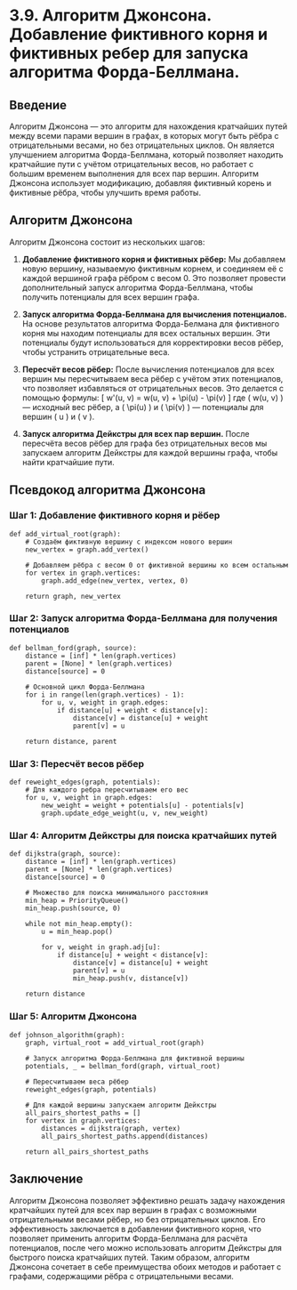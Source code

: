 # 3.9. Алгоритм Джонсона. Добавление фиктивного корня и фиктивных ребер для запуска алгоритма Форда-Беллмана.

## Введение

Алгоритм Джонсона — это алгоритм для нахождения кратчайших путей между всеми парами вершин в графах, в которых могут быть рёбра с отрицательными весами, но без отрицательных циклов. Он является улучшением алгоритма Форда-Беллмана, который позволяет находить кратчайшие пути с учётом отрицательных весов, но работает с большим временем выполнения для всех пар вершин. Алгоритм Джонсона использует модификацию, добавляя фиктивный корень и фиктивные рёбра, чтобы улучшить время работы.

## Алгоритм Джонсона

Алгоритм Джонсона состоит из нескольких шагов:

1. **Добавление фиктивного корня и фиктивных рёбер:**
   Мы добавляем новую вершину, называемую фиктивным корнем, и соединяем её с каждой вершиной графа рёбром с весом 0. Это позволяет провести дополнительный запуск алгоритма Форда-Беллмана, чтобы получить потенциалы для всех вершин графа.

2. **Запуск алгоритма Форда-Беллмана для вычисления потенциалов.**
   На основе результатов алгоритма Форда-Белмана для фиктивного корня мы находим потенциалы для всех остальных вершин. Эти потенциалы будут использоваться для корректировки весов рёбер, чтобы устранить отрицательные веса.

3. **Пересчёт весов рёбер:**
   После вычисления потенциалов для всех вершин мы пересчитываем веса рёбер с учётом этих потенциалов, что позволяет избавляться от отрицательных весов. Это делается с помощью формулы:
   \[
   w'(u, v) = w(u, v) + \pi(u) - \pi(v)
   \]
   где \( w(u, v) \) — исходный вес рёбер, а \( \pi(u) \) и \( \pi(v) \) — потенциалы для вершин \( u \) и \( v \).

4. **Запуск алгоритма Дейкстры для всех пар вершин.**
   После пересчёта весов рёбер для графа без отрицательных весов мы запускаем алгоритм Дейкстры для каждой вершины графа, чтобы найти кратчайшие пути.

## Псевдокод алгоритма Джонсона

### Шаг 1: Добавление фиктивного корня и рёбер

```text
def add_virtual_root(graph):
    # Создаём фиктивную вершину с индексом нового вершин
    new_vertex = graph.add_vertex()
    
    # Добавляем рёбра с весом 0 от фиктивной вершины ко всем остальным
    for vertex in graph.vertices:
        graph.add_edge(new_vertex, vertex, 0)

    return graph, new_vertex
```


### Шаг 2: Запуск алгоритма Форда-Беллмана для получения потенциалов

```text
def bellman_ford(graph, source):
    distance = [inf] * len(graph.vertices)
    parent = [None] * len(graph.vertices)
    distance[source] = 0
    
    # Основной цикл Форда-Беллмана
    for i in range(len(graph.vertices) - 1):
        for u, v, weight in graph.edges:
            if distance[u] + weight < distance[v]:
                distance[v] = distance[u] + weight
                parent[v] = u
    
    return distance, parent
```

### Шаг 3: Пересчёт весов рёбер

```text
def reweight_edges(graph, potentials):
    # Для каждого ребра пересчитываем его вес
    for u, v, weight in graph.edges:
        new_weight = weight + potentials[u] - potentials[v]
        graph.update_edge_weight(u, v, new_weight)
```

### Шаг 4: Алгоритм Дейкстры для поиска кратчайших путей

```text
def dijkstra(graph, source):
    distance = [inf] * len(graph.vertices)
    parent = [None] * len(graph.vertices)
    distance[source] = 0
    
    # Множество для поиска минимального расстояния
    min_heap = PriorityQueue()
    min_heap.push(source, 0)
    
    while not min_heap.empty():
        u = min_heap.pop()
        
        for v, weight in graph.adj[u]:
            if distance[u] + weight < distance[v]:
                distance[v] = distance[u] + weight
                parent[v] = u
                min_heap.push(v, distance[v])
    
    return distance
```

### Шаг 5: Алгоритм Джонсона

```text
def johnson_algorithm(graph):
    graph, virtual_root = add_virtual_root(graph)
    
    # Запуск алгоритма Форда-Беллмана для фиктивной вершины
    potentials, _ = bellman_ford(graph, virtual_root)
    
    # Пересчитываем веса рёбер
    reweight_edges(graph, potentials)
    
    # Для каждой вершины запускаем алгоритм Дейкстры
    all_pairs_shortest_paths = []
    for vertex in graph.vertices:
        distances = dijkstra(graph, vertex)
        all_pairs_shortest_paths.append(distances)
    
    return all_pairs_shortest_paths
```

## Заключение

Алгоритм Джонсона позволяет эффективно решать задачу нахождения кратчайших путей для всех пар вершин в графах с возможными отрицательными весами рёбер, но без отрицательных циклов. Его эффективность заключается в добавлении фиктивного корня, что позволяет применить алгоритм Форда-Беллмана для расчёта потенциалов, после чего можно использовать алгоритм Дейкстры для быстрого поиска кратчайших путей. Таким образом, алгоритм Джонсона сочетает в себе преимущества обоих методов и работает с графами, содержащими рёбра с отрицательными весами.
